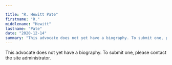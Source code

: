 ```yaml
---

title: "R. Hewitt Pate"
firstname: "R."
middlename: "Hewitt"
lastname: "Pate"
date: "2020-12-14"
summary: "This advocate does not yet have a biography. To submit one, please contact the site administrator."
---
```

This advocate does not yet have a biography. To submit one, please contact the site administrator.

